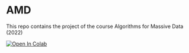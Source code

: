 # AMD
This repo contains the project of the course Algorithms for Massive Data (2022)

[![Open In Colab](https://colab.research.google.com/assets/colab-badge.svg)](https://colab.research.google.com/github/bigliolimatteo/AMD/blob/main/market_basket_analysis_(Ukraine_Conflict).ipynb)
